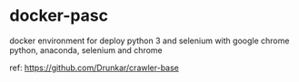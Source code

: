 # docker-pasc
docker environment for deploy python 3 and selenium with google chrome
python, anaconda, selenium and chrome

ref: https://github.com/Drunkar/crawler-base